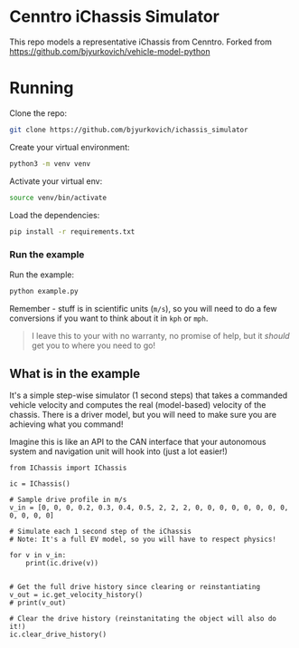 # Cenntro iChassis Simulator
This repo models a representative iChassis from Cenntro.  Forked from https://github.com/bjyurkovich/vehicle-model-python

# Running
Clone the repo:
```bash
git clone https://github.com/bjyurkovich/ichassis_simulator
```
Create your virtual environment:
```bash
python3 -m venv venv
```

Activate your virtual env:
```bash
source venv/bin/activate
```

Load the dependencies:
```bash
pip install -r requirements.txt
```

### Run the example
Run the example:
```bash
python example.py
```

Remember - stuff is in scientific units (`m/s`), so you will need to do a few conversions if you want to think about it in `kph` or `mph`.

> I leave this to your with no warranty, no promise of help, but it _should_ get you to where you need to go!

## What is in the example
It's a simple step-wise simulator (1 second steps) that takes a commanded vehicle velocity and computes the real (model-based) velocity of the chassis.  There is a driver model, but you will need to make sure you are achieving what you command!

Imagine this is like an API to the CAN interface that your autonomous system and navigation unit will hook into (just a lot easier!)

```
from IChassis import IChassis

ic = IChassis()

# Sample drive profile in m/s
v_in = [0, 0, 0, 0.2, 0.3, 0.4, 0.5, 2, 2, 2, 0, 0, 0, 0, 0, 0, 0, 0, 0, 0, 0, 0]

# Simulate each 1 second step of the iChassis
# Note: It's a full EV model, so you will have to respect physics!

for v in v_in:
    print(ic.drive(v))
    
    
# Get the full drive history since clearing or reinstantiating
v_out = ic.get_velocity_history()
# print(v_out)

# Clear the drive history (reinstanitating the object will also do it!)
ic.clear_drive_history()
```